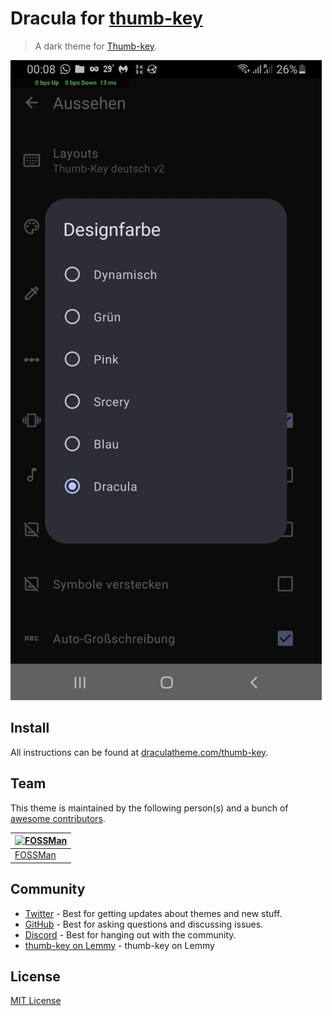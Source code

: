 # Dracula for [thumb-key](https://github.com/dessalines/thumb-key)

> A dark theme for [Thumb-key](https://github.com/dessalines/thumb-key).

![Screenshot](./screenshot.png)

## Install

All instructions can be found at [draculatheme.com/thumb-key](https://draculatheme.com/thumb-key).

## Team

This theme is maintained by the following person(s) and a bunch of [awesome contributors](https://github.com/dracula/thumb-key/graphs/contributors).

| [![FOSSMan](https://github.com/0xfossman.png?size=100)](https://github.com/0xfossman) |
| ------------------------------------------------------------------------------------- |
| [FOSSMan](https://github.com/0xfossman)                                               |

## Community

- [Twitter](https://twitter.com/draculatheme) - Best for getting updates about themes and new stuff.
- [GitHub](https://github.com/dracula/dracula-theme/discussions) - Best for asking questions and discussing issues.
- [Discord](https://draculatheme.com/discord-invite) - Best for hanging out with the community.
- [thumb-key on Lemmy](https://lemmy.ml/c/thumbkey) - thumb-key on Lemmy

## License

[MIT License](./LICENSE)
